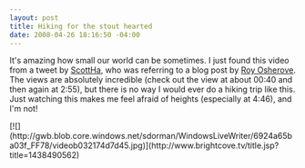 ```yaml
---
layout: post
title: Hiking for the stout hearted
date: 2008-04-26 18:16:50 -04:00
---
```


It's amazing how small our world can be sometimes. I just found this video from a tweet by [ScottHa](http://www.hanselman.com/blog/), who was referring to a blog post by [Roy Osherove](http://weblogs.asp.net/rosherove/archive/2008/04/25/i-m-a-wuss.aspx). The views are absolutely incredible (check out the view at about 00:40 and then again at 2:55), but there is no way I would ever do a hiking trip like this. Just watching this makes me feel afraid of heights (especially at 4:46), and I'm not!

<div class="wlWriterSmartContent" id="scid:5737277B-5D6D-4f48-ABFC-DD9C333F4C5D:4230f894-bb89-4cb9-bab6-dc0b30b21ed7" style="padding-right: 0px; display: inline; padding-left: 0px; padding-bottom: 0px; margin: 0px; padding-top: 0px"><div id="341824b9-c66a-4251-9c6e-c4d4732d2989" style="margin: 0px; padding: 0px; display: inline;"><div>[![](http://gwb.blob.core.windows.net/sdorman/WindowsLiveWriter/6924a65ba03f_FF78/videob032174d7d45.jpg)](http://www.brightcove.tv/title.jsp?title=1438490562)</div></div></div>
